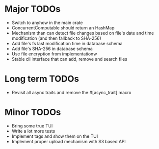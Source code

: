 # Major TODOs
- Switch to anyhow in the main crate
- ConcurrentComputable should return an HashMap
- Mechanism than can detect file changes based on file's date and time modification (and then fallback to SHA-256)
- Add file's fs last modification time in database schema
- Add file's SHA-256 in database schema
- Use file encryption from implementationw
- Stable cli interface that can add, remove and search files

# Long term TODOs
- Revisit all async traits and remove the #[async_trait] macro

# Minor TODOs
- Bring some true TUI
- Write a lot more tests
- Implement tags and show them on the TUI
- Implement proper upload mechanism with S3 based API

